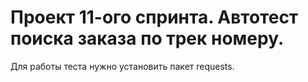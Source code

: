 # Проект 11-ого спринта. Автотест поиска заказа по трек номеру.
Для работы теста нужно установить пакет requests.